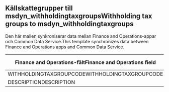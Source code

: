 ## <a name="withholding-tax-groups-to-msdyn_withholdingtaxgroups"></a><span data-ttu-id="0ab71-101">Källskattegrupper till msdyn_withholdingtaxgroups</span><span class="sxs-lookup"><span data-stu-id="0ab71-101">Withholding tax groups to msdyn_withholdingtaxgroups</span></span>

<span data-ttu-id="0ab71-102">Den här mallen synkroniserar data mellan Finance and Operations-appar och Common Data Service.</span><span class="sxs-lookup"><span data-stu-id="0ab71-102">This template synchronizes data between Finance and Operations apps and Common Data Service.</span></span>

<span data-ttu-id="0ab71-103">Finance and Operations-fält</span><span class="sxs-lookup"><span data-stu-id="0ab71-103">Finance and Operations field</span></span> | <span data-ttu-id="0ab71-104">Mappningstyp</span><span class="sxs-lookup"><span data-stu-id="0ab71-104">Map type</span></span> | <span data-ttu-id="0ab71-105">Övriga Dynamics 365-fält</span><span class="sxs-lookup"><span data-stu-id="0ab71-105">Other Dynamics 365 field</span></span> | <span data-ttu-id="0ab71-106">Standardvärde</span><span class="sxs-lookup"><span data-stu-id="0ab71-106">Default value</span></span>
---|---|---|---
<span data-ttu-id="0ab71-107">WITHHOLDINGTAXGROUPCODE</span><span class="sxs-lookup"><span data-stu-id="0ab71-107">WITHHOLDINGTAXGROUPCODE</span></span> | = | <span data-ttu-id="0ab71-108">msdyn_name</span><span class="sxs-lookup"><span data-stu-id="0ab71-108">msdyn_name</span></span> | 
<span data-ttu-id="0ab71-109">DESCRIPTION</span><span class="sxs-lookup"><span data-stu-id="0ab71-109">DESCRIPTION</span></span> | = | <span data-ttu-id="0ab71-110">msdyn_description</span><span class="sxs-lookup"><span data-stu-id="0ab71-110">msdyn_description</span></span> | 
